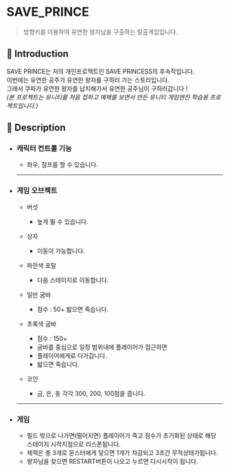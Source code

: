 SAVE_PRINCE
=============
> 방향키를 이용하여 유연한 왕자님을 구출하는 탈출게임입니다.

📝 Introduction
------------
SAVE PRINCE는 저의 개인프로젝트인 SAVE PRINCESS의 후속작입니다.  
이번에는 유연한 공주가 유연한 왕자를 구하러 가는 스토리입니다.  
그래서 쿠파가 유연한 왕자를 납치해가서 유연한 공주님이 구하러갑니다 !  
*(본 프로젝트는 유니티를 처음 접하고 예제를 보면서 만든 유니티 게임엔진 학습용 프로젝트입니다.)*

:ribbon: Description
-----------
* ### 캐릭터 컨트롤 기능
   - 좌우, 점프를 할 수 있습니다.  
   
   <hr/>
* ### 게임 오브젝트
   - 버섯
      + 높게 뛸 수 있습니다.

   - 상자
      + 이동이 가능합니다.

   - 파란색 포탈
      + 다음 스테이지로 이동합니다.

   - 일반 굼바
      + 점수 : 50+
        밟으면 죽습니다.

   - 초록색 굼바
      + 점수 : 150+
      + 굼바를 중심으로 일정 범위내에 플레이어가 접근하면 
      + 플레이어에게로 다가갑니다.
      + 밟으면 죽습니다.

   - 코인
      + 금, 은, 동 각각 300, 200, 100점을 줍니다.  
    
    <hr/>
* ### 게임
   - 필드 밖으로 나가면(떨어지면) 플레이어가 죽고
     점수가 초기화된 상태로 해당 스테이지 시작지점으로 리스폰됩니다.
   - 체력은 총 3개로 몬스터에게 닿으면 1개가 차감되고 3초간 무적상태가됩니다.
   - 왕자님을 찾으면 RESTART버튼이 나오고 누르면 다시시작이 됩니다.
